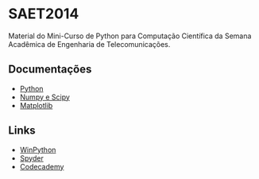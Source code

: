 SAET2014
========

Material do Mini-Curso de Python para Computação Científica da Semana Acadêmica de Engenharia de Telecomunicações.

## Documentações

 * [Python](https://docs.python.org/2/)
 * [Numpy e Scipy](http://docs.scipy.org/doc/)
 * [Matplotlib](http://matplotlib.org)

## Links

 * [WinPython](http://winpython.sourceforge.net)
 * [Spyder](https://code.google.com/p/spyderlib/)
 * [Codecademy](http://www.codecademy.com/)

